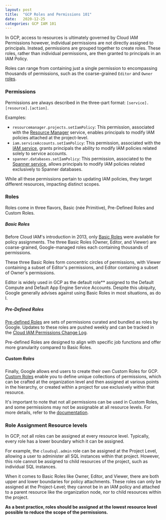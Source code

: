 ```yaml
---
layout: post
title:  "GCP Roles and Permissions 101"
date:   2020-12-25
categories: GCP IAM 101
---
```



In GCP, access to resources is ultimately governed by Cloud IAM Permissions however, individual permissions are not directly assigned to principals. Instead, permissions are grouped together to create roles. These roles, rather than individual permissions, are then granted to principals in an IAM Policy.

Roles can range from containing just a single permission to encompassing thousands of permissions, such as the coarse-grained `Editor` and `Owner` [roles](https://cloud.google.com/iam/docs/understanding-roles#basic).


### **Permissions**

Permissions are always described in the three-part format: `[service].[resource].[action]`.

Examples:

- `resourcemanager.projects.setIamPolicy`: This permission, associated with the <u>Resource Manager</u> service, enables principals to modify IAM policies attached at the project-level.
- `iam.serviceAccounts.setIamPolicy`: This permission, associated with the <u>IAM service</u>, grants principals the ability to modify IAM policies related solely to service accounts.
- `spanner.databases.setIamPolicy`: This permission, associated to the <u>Spanner service</u>, allows principals to modify IAM policies related exclusively to Spanner databases.

While all these permissions pertain to updating IAM policies, they target different resources, impacting distinct scopes.


### **Roles**

Roles come in three flavors, Basic (née Primitive), Pre-Defined Roles and Custom Roles.

##### Basic Roles

Before Cloud IAM's introduction in 2013, only [Basic Roles](https://cloud.google.com/iam/docs/understanding-roles#basic) were available for policy assignments. The three Basic Roles (Owner, Editor, and Viewer) are coarse-grained, Google-managed roles each containing thousands of permissions.

These three Basic Roles form concentric circles of permissions, with Viewer containing a subset of Editor's permissions, and Editor containing a subset of Owner's permissions.

Editor is widely used in GCP as the default role** assigned to the Default Compute and Default App Engine Service Accounts. Despite this ubiquity, Google generally advises against using Basic Roles in most situations, as do I.

##### Pre-Defined Roles

[Pre-defined Roles](https://cloud.google.com/iam/docs/understanding-roles#predefined) are sets of permissions curated and bundled as roles by Google. Updates to these roles are pushed weekly and can be tracked in the [Cloud IAM Permissions Change Log](https://cloud.google.com/iam/docs/permissions-change-log). 

Pre-defined Roles are designed to align with specific job functions and offer more granularity compared to Basic Roles.
 

##### Custom Roles

Finally, Google allows end users to create their own Custom Roles for GCP. [Custom Roles](https://cloud.google.com/iam/docs/creating-custom-roles) enable you to define unique collections of permissions, which can be crafted at the organization level and then assigned at various points in the hierarchy, or created within a project for use exclusively within that resource.

It's important to note that not all permissions can be used in Custom Roles, and some permissions may not be assignable at all resource levels. For more details, refer to the [documentation](https://cloud.google.com/iam/docs/custom-roles-permissions-support).


### Role Assignment Resource levels

In GCP, not all roles can be assigned at every resource level. Typically, every role has a lower boundary which it can be assigned. 

For example, the `cloudsql.admin` role can be assigned at the Project Level, allowing a user to administer all SQL instances within that project. However, this role cannot be assigned to child resources of the project, such as individual SQL instances.

When it comes to Basic Roles like Owner, Editor, and Viewer, there are both upper and lower boundaries for policy attachments. These roles can only be assigned at the Project-Level; they cannot be in an IAM policy and attached to a parent resource like the organization node, nor to child resources within the project.

**As a best practice, roles should be assigned at the lowest resource level possible to reduce the scope of the permissions.**

